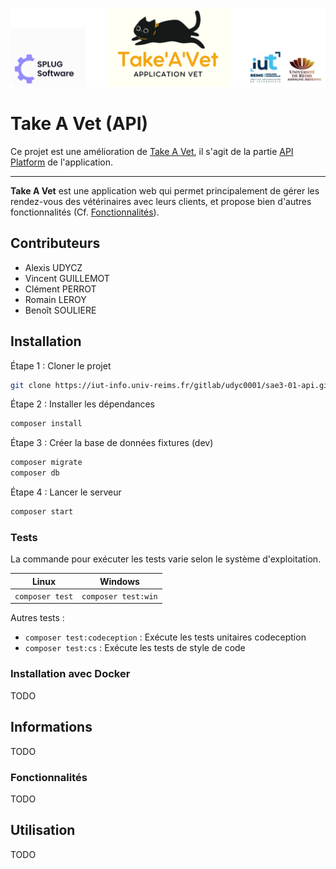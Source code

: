 ![banner](README_files/banner.png)
# Take A Vet (API)

Ce projet est une amélioration de [Take A Vet](https://iut-info.univ-reims.fr/gitlab/udyc0001/sae3-01), il s'agit de la partie [API Platform](https://api-platform.com/) de l'application.

---

**Take A Vet** est une application web qui permet principalement de gérer les rendez-vous des vétérinaires avec leurs clients, et propose bien d'autres fonctionnalités (Cf. [Fonctionnalités](#Fonctionnalités)).

## Contributeurs
- Alexis UDYCZ
- Vincent GUILLEMOT
- Clément PERROT
- Romain LEROY
- Benoît SOULIERE

## Installation

Étape 1 : Cloner le projet
```bash
git clone https://iut-info.univ-reims.fr/gitlab/udyc0001/sae3-01-api.git
```

Étape 2 : Installer les dépendances
```bash
composer install
```

Étape 3 : Créer la base de données fixtures (dev)
```bash
composer migrate
composer db
```

Étape 4 : Lancer le serveur
```bash
composer start
```

### Tests

La commande pour exécuter les tests varie selon le système d'exploitation.

| Linux           | Windows             |
|-----------------|---------------------|
| `composer test` | `composer test:win` |

Autres tests :
- `composer test:codeception` : Exécute les tests unitaires codeception
- `composer test:cs` : Exécute les tests de style de code

### Installation avec Docker
TODO

## Informations
TODO
### Fonctionnalités
TODO
## Utilisation
TODO